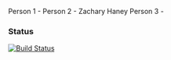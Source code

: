Person 1 -
Person 2 - Zachary Haney
Person 3 - 
### Status
[![Build Status](https://travis-ci.com/zaha0077/csci3010_pe6.png)](https://travis-ci.com/zaha0077/csci3010_pe6)
